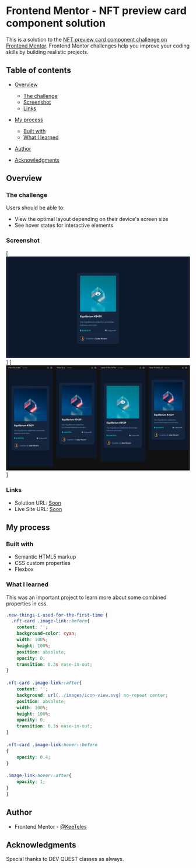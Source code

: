 # Frontend Mentor - NFT preview card component solution

This is a solution to the [NFT preview card component challenge on Frontend Mentor](https://www.frontendmentor.io/challenges/nft-preview-card-component-SbdUL_w0U). Frontend Mentor challenges help you improve your coding skills by building realistic projects. 

## Table of contents

- [Overview](#overview)
  - [The challenge](#the-challenge)
  - [Screenshot](#screenshot)
  - [Links](#links)
- [My process](#my-process)
  - [Built with](#built-with)
  - [What I learned](#what-i-learned)
  
  
- [Author](#author)
- [Acknowledgments](#acknowledgments)



## Overview

### The challenge

Users should be able to:

- View the optimal layout depending on their device's screen size
- See hover states for interactive elements

### Screenshot

[<img src="screenshot-desktop.png" alt="screenshot1">]
[<img src="screenshot-mobiles.png" alt="screenshot1">]

### Links

- Solution URL: [Soon]()
- Live Site URL: [Soon]()

## My process

### Built with

- Semantic HTML5 markup
- CSS custom properties
- Flexbox


### What I learned

This was an important project to learn more about some combined properties in css.


```css
.new-things-i-used-for-the-first-time {
  .nft-card .image-link::before{
    content: '';
    background-color: cyan;
    width: 100%;
    height: 100%;
    position: absolute;
    opacity: 0;
    transition: 0.3s ease-in-out;   
}

.nft-card .image-link::after{
    content: '';
    background: url(../images/icon-view.svg) no-repeat center;
    position: absolute;
    width: 100%;
    height: 100%;
    opacity: 0;
    transition: 0.3s ease-in-out;
}

.nft-card .image-link:hover::before
{
    opacity: 0.4;
}

.image-link:hover::after{
    opacity: 1;
}
}
```






## Author


- Frontend Mentor - [@KeeTeles](https://www.frontendmentor.io/profile/KeeTeles)




## Acknowledgments

Special thanks to DEV QUEST classes as always.
